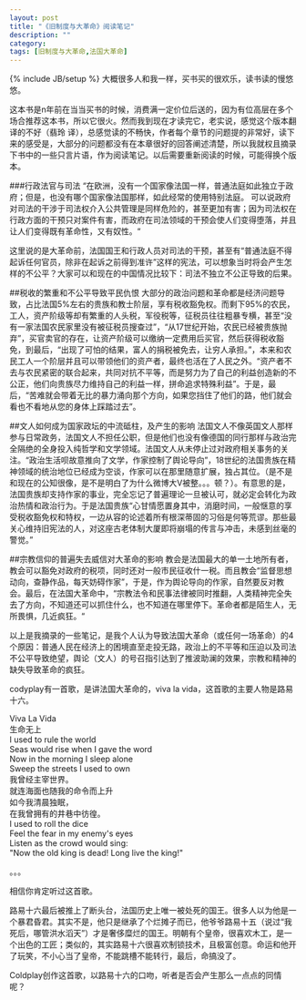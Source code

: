 ```yaml
---
layout: post
title: "《旧制度与大革命》阅读笔记"
description: ""
category: 
tags: [旧制度与大革命,法国大革命]
---
```

{% include JB/setup %}
大概很多人和我一样，买书买的很欢乐，读书读的慢悠悠。   

这本书是n年前在当当买书的时候，消费满一定价位后送的，因为有位高层在多个场合推荐这本书，所以它很火。然而我到现在才读完它，老实说，感觉这个版本翻译的不好（翡玲 译），总感觉读的不畅快，作者每个章节的问题提的非常好，读下来的感受是，大部分的问题都没有在本章很好的回答阐述清楚，所以我就权且摘录下书中的一些只言片语，作为阅读笔记。以后需要重新阅读的时候，可能得换个版本。

###行政法官与司法
“在欧洲，没有一个国家像法国一样，普通法庭如此独立于政府；但是，也没有哪个国家像法国那样，如此经常的使用特别法庭。
可以说政府对司法的干涉于司法权介入公共管理是同样危险的，甚至更加有害；因为司法权在行政方面的干预只对案件有害，而政府在司法领域的干预会使人们变得堕落，并且让人们变得既有革命性，又有奴性。“    

这里说的是大革命前，法国国王和行政人员对司法的干预，甚至有“普通法庭不得起诉任何官员，除非在起诉之前得到准许”这样的宪法，可以想象当时将会产生怎样的不公平？大家可以和现在的中国情况比较下：司法不独立不公正导致的后果。

##税收的繁重和不公平导致平民仇恨
大部分的政治问题和革命都是经济问题导致，占比法国5%左右的贵族和教士阶层，享有税收豁免权。而剩下95%的农民，工人，资产阶级等却有繁重的人头税，军役税等，征税员往往粗暴专横，甚至“没有一家法国农民家里没有被征税员搜查过”，“从17世纪开始，农民已经被贵族抛弃”，买官卖官的存在，让资产阶级可以缴纳一定费用后买官，然后获得税收豁免，到最后，“出现了可怕的结果，富人的捐税被免去，让穷人承担。”，本来和农民工人一个阶层并且可以带领他们的资产者，最终也活在了人民之外。“资产者不去与农民紧密的联合起来，共同对抗不平等，而是努力为了自己的利益创造新的不公正，他们向贵族尽力维持自己的利益一样，拼命追求特殊利益”。于是，最后，“苦难就会带着无比的暴力涌向那个方向，如果您挡住了他们的路，他们就会看也不看地从您的身体上踩踏过去”。

##文人如何成为国家政坛的中流砥柱，及产生的影响
法国文人不像英国文人那样参与日常政务，法国文人不担任公职，但是他们也没有像德国的同行那样与政治完全隔绝的全身投入纯哲学和文学领域。法国文人从未停止过对政府相关事务的关注。“政治生活呗故意推向了文学，作家控制了舆论导向”，18世纪的法国贵族在精神领域的统治地位已经成为空谈，作家可以在那里随意扩展，独占其位。（是不是和现在的公知很像，是不是明白了为什么微博大V被整。。。顿？）。有意思的是，法国贵族却支持作家的事业，完全忘记了普遍理论一旦被认可，就必定会转化为政治热情和政治行为。于是法国贵族“心甘情愿置身其中，消磨时间，一般惬意的享受税收豁免权和特权，一边从容的论述着所有根深蒂固的习俗是何等荒谬。那些最关心维持旧宪法的人，对这座古老体制大厦即将崩塌的传言与冲击，未感到丝毫的警觉。”

##宗教信仰的普遍失去威信对大革命的影响
教会是法国最大的单一土地所有者，教会可以豁免对政府的税项，同时还对一般市民征收什一税。而且教会“监督思想动向，查静作品，每天妨碍作家”，于是，作为舆论导向的作家，自然要反对教会。最后，在法国大革命中，“宗教法令和民事法律被同时推翻，人类精神完全失去了方向，不知道还可以抓住什么，也不知道在哪里停下。革命者都是陌生人，无所畏惧，几近疯狂。“

以上是我摘录的一些笔记，是我个人认为导致法国大革命（或任何一场革命）的4个原因：普通人民在经济上的困境直至走投无路，政治上的不平等和压迫以及司法不公平导致绝望，舆论（文人）的号召指引达到了推波助澜的效果，宗教和精神的缺失导致革命的疯狂。

codyplay有一首歌，是讲法国大革命的，viva la vida，这首歌的主要人物是路易十六。

Viva La Vida   
生命无上   
I used to rule the world   
Seas would rise when I gave the word   
Now in the morning I sleep alone   
Sweep the streets I used to own   
我曾经主宰世界。   
就连海面也随我的命令而上升   
如今我清晨独眠，   
在我曾拥有的井巷中彷徨。   
I used to roll the dice   
Feel the fear in my enemy's eyes   
Listen as the crowd would sing:   
"Now the old king is dead! Long live the king!"   

。。。

相信你肯定听过这首歌。


路易十六最后被推上了断头台，法国历史上唯一被处死的国王。很多人以为他是一个暴君昏君。其实不是，他只是继承了个烂摊子而已，他爷爷路易十五（说过“我死后，哪管洪水滔天”）才是奢侈糜烂的国王。明朝有个皇帝，很喜欢木工，是一个出色的工匠；类似的，其实路易十六很喜欢制锁技术，且极富创意。命运和他开了玩笑，不小心当了皇帝，不能跳槽不能转行，最后，命搞没了。

Coldplay创作这首歌，以路易十六的口吻，听者是否会产生那么一点点的同情呢？
